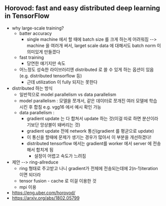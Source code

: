 ## Horovod: fast and easy distributed deep learning in TensorFlow
* why large-scale training?
	* batter accuracy
		* single machine 에서 할 때에 batch size 를 크게 하는게 어려워짐 --> machine 을 여러개 써서, larget scale data 에 대해서도 batch norm 이 의미있게 만들겠다
	* fast training
		* 당연한 얘기지만 속도
	* 어느정도 성숙한 라이브러리엔 distributed 로 쓸 수 있게 하는 옵션이 있음(e.g. distributed tensorflow 등)
		* 근데 utilization 이 fully 되지는 못한다
* distributed 하는 방식
	* 일반적으로 model parallelism vs data parallelism
	* model parallelism : 모델을 쪼개서, 같은 데이터로 쪼개진 여러 모델에 학습 시킨 후 합침
		e.g. vgg16 에서 예시 확인 가능
	* data parallelism : 
		* gradient update 는 다 합쳐서 update 하는 것(이걸 따로 하면 분산이라기보단 앙상블이 돼버리는 것)
		* gradient update 전에 network 통신(gradient 를 평균으로 update)
		* 이 통신을 할때에 문제가 생기는 경우가 많아서 이 부분을 개선하겠다!
		* distributed tensorflow 에서는 gradient를 worker 에서 server 에 전송해서 합치게 됨
			* 설정이 어렵고 속도가 느려짐
* 제안 --> ring-allreduce
	* ring 형태로 주고받고 나니 gradient가 전체에 전송되는데에 2(n-1)iteration 이면 되더라
	* tensor fusion - cache 로 이걸 이용한 것
	* mpi 이용
* https://eng.uber.com/horovod/
* https://arxiv.org/abs/1802.05799

